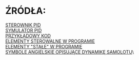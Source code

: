 # ŹRÓDŁA:
[STEROWNIK PID](https://pypi.org/project/simple-pid/)\
[SYMULATOR PID](http://jtjt.pl/symulator-pid)\
[PRZYKŁADOWY KOD](https://flightgear-python.readthedocs.io/en/latest/examples.html)\
[ELEMENTY STEROWALNE W PROGRAMIE](https://flightgear-python.readthedocs.io/en/latest/_autosummary/flightgear_python.ctrls_v27.ctrls_struct.html#flightgear_python.ctrls_v27.ctrls_struct)\
[ELEMENTY "STAŁE" W PROGRAMIE](https://flightgear-python.readthedocs.io/en/latest/_autosummary/flightgear_python.fdm_v24.fdm_struct.html#flightgear_python.fdm_v24.fdm_struct)\
[SYMBOLE ANGIELSKIE OPISUJĄCE DYNAMIKĘ SAMOLOTU](https://en.wikipedia.org/wiki/Aircraft_flight_dynamics)\
